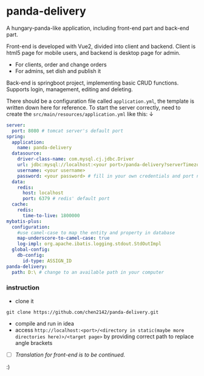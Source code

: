 # panda-delivery

A hungary-panda-like application, including front-end part and back-end part.

Front-end is developed with Vue2, divided into client and backend.
Client is html5 page for mobile users, and backend is desktop page for admin.
- For clients, order and change orders 
- For admins, set dish and publish it

Back-end is springboot project, implementing basic CRUD functions. Supports login, management, editing and deleting.

There should be a configuration file called `application.yml`, the template is written down here for reference. To start the server correctly, need to create the `src/main/resources/application.yml` like this: ↓
```yml
server:
  port: 8080 # tomcat server's default port
spring:
  application:
    name: panda-delivery
  datasource:
    driver-class-name: com.mysql.cj.jdbc.Driver
    url: jdbc:mysql://localhost:<your port>/panda-delivery?serverTimezone=Australia/Adelaide&useUnicode=true&characterEncoding=utf-8&zeroDateTimeBehavior=convertToNull&useSSL=false&allowPublicKeyRetrieval=true
    username: <your username>
    password: <your password> # fill in your own credentials and port number in angle brackets, mysql for example
  data:
    redis:
      host: localhost
      port: 6379 # redis' default port
  cache:
    redis:
      time-to-live: 1800000
mybatis-plus:
  configuration:
    #use camel-case to map the entity and property in database
    map-underscore-to-camel-case: true
    log-impl: org.apache.ibatis.logging.stdout.StdOutImpl
  global-config:
    db-config:
      id-type: ASSIGN_ID
panda-delivery:
  path: D:\ # change to an available path in your computer
```

### instruction
- clone it
```shell
git clone https://github.com/chen2142/panda-delivery.git
```
- compile and run in idea
- access `http://localhost:<port>/<directory in static(maybe more directories here)>/<target page>` by providing correct path to replace angle brackets

- [ ] *Translation for front-end is to be continued.*


:)